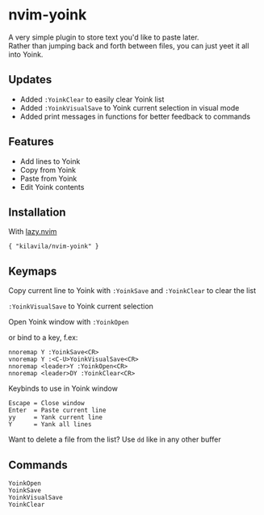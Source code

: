 # nvim-yoink

A very simple plugin to store text you'd like to paste later.<br>
Rather than jumping back and forth between files, you can just yeet it all into Yoink.<br>

## Updates
- Added `:YoinkClear` to easily clear Yoink list
- Added `:YoinkVisualSave` to Yoink current selection in visual mode
- Added print messages in functions for better feedback to commands

## Features
- Add lines to Yoink
- Copy from Yoink
- Paste from Yoink
- Edit Yoink contents

## Installation
With [lazy.nvim](https://github.com/folke/lazy.nvim)
```
{ "kilavila/nvim-yoink" }
```

## Keymaps
Copy current line to Yoink with `:YoinkSave` and `:YoinkClear` to clear the list

`:YoinkVisualSave` to Yoink current selection

Open Yoink window with `:YoinkOpen`

or bind to a key, f.ex:
```
nnoremap Y :YoinkSave<CR>
vnoremap Y :<C-U>YoinkVisualSave<CR>
nnoremap <leader>Y :YoinkOpen<CR>
nnoremap <leader>DY :YoinkClear<CR>
```

Keybinds to use in Yoink window
```
Escape = Close window
Enter  = Paste current line
yy     = Yank current line
Y      = Yank all lines
```

Want to delete a file from the list? Use `dd` like in any other buffer

## Commands
```
YoinkOpen
YoinkSave
YoinkVisualSave
YoinkClear
```
